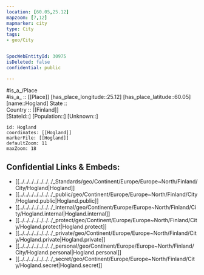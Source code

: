 ```yaml
---
location: [60.05,25.12] 
mapzoom: [7,12] 
mapmarker: city 
type: City
tags:
- geo/City


SpocWebEntityId: 30975
isDeleted: false
confidential: public

---
```

#is_a_/Place  
#is_a_ :: [[Place]] 
[has_place_longitude::25.12] 
[has_place_latitude::60.05] 
[name::Hogland] 
State ::  
Country :: [[Finland]]  
[StateId::] 
[Population::] 
[Unknown::] 


```leaflet
id: Hogland
coordinates: [[Hogland]] 
markerFile: [[Hogland]] 
defaultZoom: 11 
maxZoom: 18
```


## Confidential Links & Embeds: 
- [[../../../../../../../_Standards/geo/Continent/Europe/Europe~North/Finland/City/Hogland|Hogland]] 
- [[../../../../../../../_public/geo/Continent/Europe/Europe~North/Finland/City/Hogland.public|Hogland.public]] 
- [[../../../../../../../_internal/geo/Continent/Europe/Europe~North/Finland/City/Hogland.internal|Hogland.internal]] 
- [[../../../../../../../_protect/geo/Continent/Europe/Europe~North/Finland/City/Hogland.protect|Hogland.protect]] 
- [[../../../../../../../_private/geo/Continent/Europe/Europe~North/Finland/City/Hogland.private|Hogland.private]] 
- [[../../../../../../../_personal/geo/Continent/Europe/Europe~North/Finland/City/Hogland.personal|Hogland.personal]] 
- [[../../../../../../../_secret/geo/Continent/Europe/Europe~North/Finland/City/Hogland.secret|Hogland.secret]] 
